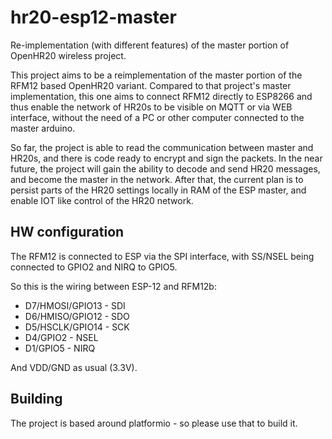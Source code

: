 # hr20-esp12-master

Re-implementation (with different features) of the master portion of OpenHR20 wireless project.

This project aims to be a reimplementation of the master portion of the RFM12 based OpenHR20 variant.
Compared to that project's master implementation, this one aims to connect RFM12 directly to ESP8266
and thus enable the network of HR20s to be visible on MQTT or via WEB interface, without the need of
a PC or other computer connected to the master arduino.


So far, the project is able to read the communication between master and HR20s, and there is code ready
to encrypt and sign the packets. In the near future, the project will gain the ability to decode and send
HR20 messages, and become the master in the network. After that, the current plan is to persist parts of
the HR20 settings locally in RAM of the ESP master, and enable IOT like control of the HR20 network.

## HW configuration
The RFM12 is connected to ESP via the SPI interface, with SS/NSEL being connected to GPIO2 and NIRQ to GPIO5.

So this is the wiring between ESP-12 and RFM12b:

* D7/HMOSI/GPIO13 - SDI
* D6/HMISO/GPIO12 - SDO
* D5/HSCLK/GPIO14 - SCK
* D4/GPIO2        - NSEL
* D1/GPIO5        - NIRQ

And VDD/GND as usual (3.3V).

## Building
The project is based around platformio - so please use that to build it.
